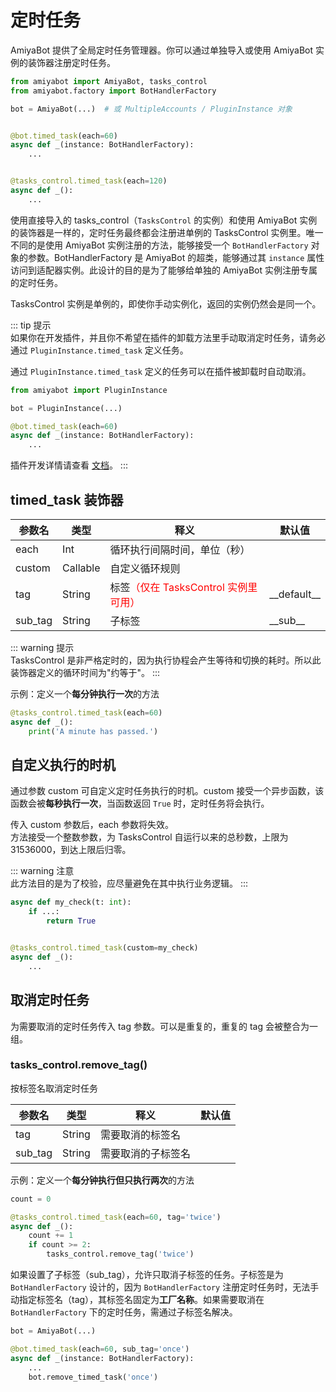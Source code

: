 # 定时任务

AmiyaBot 提供了全局定时任务管理器。你可以通过单独导入或使用 AmiyaBot 实例的装饰器注册定时任务。

```python
from amiyabot import AmiyaBot, tasks_control
from amiyabot.factory import BotHandlerFactory

bot = AmiyaBot(...)  # 或 MultipleAccounts / PluginInstance 对象


@bot.timed_task(each=60)
async def _(instance: BotHandlerFactory):
    ...


@tasks_control.timed_task(each=120)
async def _():
    ...
```

使用直接导入的 tasks_control（`TasksControl` 的实例）和使用 AmiyaBot 实例的装饰器是一样的，定时任务最终都会注册进单例的
TasksControl 实例里。唯一不同的是使用 AmiyaBot
实例注册的方法，能够接受一个 `BotHandlerFactory` 对象的参数。BotHandlerFactory 是 AmiyaBot 的超类，能够通过其 `instance`
属性访问到适配器实例。此设计的目的是为了能够给单独的 AmiyaBot 实例注册专属的定时任务。

TasksControl 实例是单例的，即使你手动实例化，返回的实例仍然会是同一个。

::: tip 提示<br>
如果你在开发插件，并且你不希望在插件的卸载方法里手动取消定时任务，请务必通过 `PluginInstance.timed_task` 定义任务。

通过 `PluginInstance.timed_task` 定义的任务可以在插件被卸载时自动取消。

```python {3,5}
from amiyabot import PluginInstance

bot = PluginInstance(...)

@bot.timed_task(each=60)
async def _(instance: BotHandlerFactory):
    ...
```

插件开发详情请查看 [文档](/develop/plugin/)。
:::

## timed_task 装饰器

| 参数名     | 类型       | 释义                                                        | 默认值           |
|---------|----------|-----------------------------------------------------------|---------------|
| each    | Int      | 循环执行间隔时间，单位（秒）                                            |               |
| custom  | Callable | 自定义循环规则                                                   |               |
| tag     | String   | 标签<span style="color: red">（仅在 TasksControl 实例里可用）</span> | \_\_default__ |
| sub_tag | String   | 子标签                                                       | \_\_sub__     |

::: warning 提示<br>
TasksControl 是非严格定时的，因为执行协程会产生等待和切换的耗时。所以此装饰器定义的循环时间为"约等于"。
:::

示例：定义一个**每分钟执行一次**的方法

```python
@tasks_control.timed_task(each=60)
async def _():
    print('A minute has passed.')
```

## 自定义执行的时机

通过参数 custom 可自定义定时任务执行的时机。custom 接受一个异步函数，该函数会被**每秒执行一次**，当函数返回 `True`
时，定时任务将会执行。

传入 custom 参数后，each 参数将失效。<br>
方法接受一个整数参数，为 TasksControl 自运行以来的总秒数，上限为 31536000，到达上限后归零。

::: warning 注意<br>
此方法目的是为了校验，应尽量避免在其中执行业务逻辑。
:::

```python
async def my_check(t: int):
    if ...:
        return True


@tasks_control.timed_task(custom=my_check)
async def _():
    ...
```

## 取消定时任务

为需要取消的定时任务传入 tag 参数。可以是重复的，重复的 tag 会被整合为一组。

### tasks_control.remove_tag()

按标签名取消定时任务

| 参数名     | 类型     | 释义        | 默认值 |
|---------|--------|-----------|-----|
| tag     | String | 需要取消的标签名  |     |
| sub_tag | String | 需要取消的子标签名 |     |

示例：定义一个**每分钟执行但只执行两次**的方法

```python {7}
count = 0

@tasks_control.timed_task(each=60, tag='twice')
async def _():
    count += 1
    if count >= 2:
        tasks_control.remove_tag('twice')
```

如果设置了子标签（sub_tag），允许只取消子标签的任务。子标签是为 `BotHandlerFactory` 设计的，因为 `BotHandlerFactory`
注册定时任务时，无法手动指定标签名（tag），其标签名固定为**工厂名称**。如果需要取消在 `BotHandlerFactory` 下的定时任务，需通过子标签名解决。

```python {1,6}
bot = AmiyaBot(...)

@bot.timed_task(each=60, sub_tag='once')
async def _(instance: BotHandlerFactory):
    ...
    bot.remove_timed_task('once')
```
